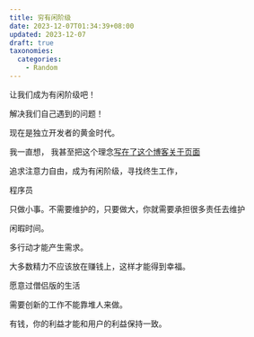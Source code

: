 ```yaml
---
title: 穷有闲阶级
date: 2023-12-07T01:34:39+08:00
updated: 2023-12-07
draft: true
taxonomies:
  categories:
    - Random
---
```


让我们成为有闲阶级吧！

<!-- more -->

解决我们自己遇到的问题！

现在是独立开发者的黄金时代。

我一直想， 我甚至把这个理念[写在了这个博客关于页面](https://www.owenyoung.com/about/)

追求注意力自由，成为有闲阶级，寻找终生工作，

程序员

只做小事。不需要维护的，只要做大，你就需要承担很多责任去维护

闲暇时间。

多行动才能产生需求。

大多数精力不应该放在赚钱上，这样才能得到幸福。

愿意过僧侣版的生活

需要创新的工作不能靠堆人来做。

有钱，你的利益才能和用户的利益保持一致。
